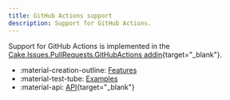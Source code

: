```yaml
---
title: GitHub Actions support
description: Support for GitHub Actions.
---
```


Support for GitHub Actions is implemented in the
[Cake.Issues.PullRequests.GitHubActions addin](https://cakebuild.net/extensions/cake-issues-pullrequests-githubactions/){target="_blank"}.

<div class="grid cards" markdown>

- :material-creation-outline: [Features](features.md)
- :material-test-tube: [Examples](examples/index.md)
- :material-api: [API](https://cakebuild.net/extensions/cake-issues-pullrequests-githubactions){target="_blank"}

</div>
